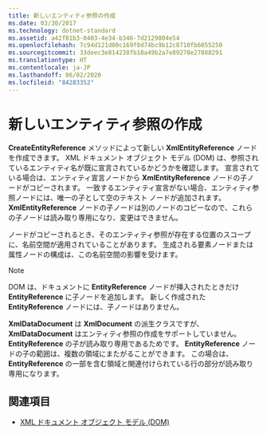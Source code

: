 ```yaml
---
title: 新しいエンティティ参照の作成
ms.date: 03/30/2017
ms.technology: dotnet-standard
ms.assetid: a42f81b3-0403-4e34-b346-7d2129804e54
ms.openlocfilehash: 7c94d121d00c169f0d74bc9b12c8710fb6055250
ms.sourcegitcommit: 33deec3e814238fb18a49b2a7e89278e27888291
ms.translationtype: HT
ms.contentlocale: ja-JP
ms.lasthandoff: 06/02/2020
ms.locfileid: "84283352"
---
```

# <a name="creating-new-entity-references"></a>新しいエンティティ参照の作成
**CreateEntityReference** メソッドによって新しい **XmlEntityReference** ノードを作成できます。 XML ドキュメント オブジェクト モデル (DOM) は、参照されているエンティティ名が既に宣言されているかどうかを確認します。 宣言されている場合は、エンティティ宣言ノードから **XmlEntityReference** ノードの子ノードがコピーされます。 一致するエンティティ宣言がない場合、エンティティ参照ノードには、唯一の子として空のテキスト ノードが追加されます。 **XmlEntityReference** ノードの子ノードは別のノードのコピーなので、これらの子ノードは読み取り専用になり、変更はできません。  
  
 ノードがコピーされるとき、そのエンティティ参照が存在する位置のスコープに、名前空間が適用されていることがあります。 生成される要素ノードまたは属性ノードの構成は、この名前空間の影響を受けます。  
  
> [!NOTE]
> DOM は、ドキュメントに **EntityReference** ノードが挿入されたときだけ **EntityReference** に子ノードを追加します。 新しく作成された **EntityReference** ノードには、子ノードはありません。  
  
 **XmlDataDocument** は **XmlDocument** の派生クラスですが、**XmlDataDocument** はエンティティ参照の作成をサポートしていません。 **EntityReference** の子が読み取り専用であるためです。 **EntityReference** ノードの子の範囲は、複数の領域にまたがることができます。 この場合は、**EntityReference** の一部を含む領域と関連付けられている行の部分が読み取り専用になります。  
  
## <a name="see-also"></a>関連項目

- [XML ドキュメント オブジェクト モデル (DOM)](xml-document-object-model-dom.md)

